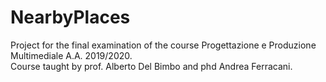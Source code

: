 # NearbyPlaces
Project for the final examination of the course Progettazione e Produzione Multimediale A.A. 2019/2020.  
Course taught by prof. Alberto Del Bimbo and phd Andrea Ferracani.
